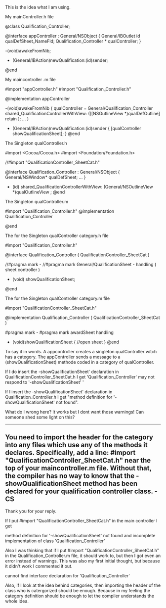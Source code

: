 This is the idea what I am using.

My mainController.h file
    
@class Qualification_Controller;

@interface appController : General/NSObject
{
    General/IBOutlet id qualDefSheet_NameFld;
   Qualification_Controller * qualController;
}

-(void)awakeFromNib;

- (General/IBAction)newQualification:(id)sender;

 @end


My maincontroller .m file
    
#import "appController.h"
#import "Qualification_Controller.h"

@implementation appController

-(void)awakeFromNib
{
	qualController = General/Qualification_Controller shared_QualificationControllerWithView: 
                                  ([[NSOutlineView *)qualDefOutline] retain ];
       ...
}

- (General/IBAction)newQualification:(id)sender
{
	[qualController showQualificationSheet];
}
@end


The Singleton qualController.h
    
#import <Cocoa/Cocoa.h>
#import <Foundation/Foundation.h>

//#import "QualificationController_SheetCat.h"

@interface Qualification_Controller : General/NSObject
{
	General/NSWindow* qualDefSheet;
...
}
+ (id) shared_QualificationControllerWithView: (General/NSOutlineView *)qualOutlineView ;
@end


The Singleton qualController.m
    
#import "Qualification_Controller.h"
@implementation Qualification_Controller 

@end


The for the Singleton qualController category.h file
    
#import "Qualification_Controller.h"

@interface Qualification_Controller ( QualificationController_SheetCat )

//#pragma mark -
//#pragma mark General/QualificationSheet - handling ( sheet controller )

- (void) showQualificationSheet;

@end


The for the Singleton qualController category.m file
    
#import "QualificationController_SheetCat.h"

@implementation Qualification_Controller  ( QualificationController_SheetCat )

#pragma mark -
#pragma mark awardSheet handling
- (void)showQualificationSheet
{
//open sheet
}
@end


To say it in words. A appcontroller creates a singleton qualController witch has a category. The appController sends a message to a (showQualificationSheet) methode coded in a category of qualController.

If I do insert the -showQualificationSheet' declaration in QualificationController_SheetCat.h I get 'Qualification_Controller' may not respond to '-showQualificationSheet' '

If I insert the  -showQualificationSheet' declaration in Qualification_Controller.h I get "method definition for '-showQualificationSheet' not found".

What do I wrong here? It works but I dont want those warnings!
Can someone shed some light on this?

----
You need to import the header for the category into any files which use any of the methods it declares. Specifically, add a line:
    #import "QualificationController_SheetCat.h"
near the top of your maincontroller.m file. Without that, the compiler has no way to know that the -showQualificationSheet method has been declared for your qualification controller class. -CS
----
Thank you for your reply.

If I put     #import "QualificationController_SheetCat.h" in the main controller I get

method definition for '-showQualificationSheet' not found
and
incomplete implementation of class 'Qualification_Controller'

Also I was thinking that if I put     #import "QualificationController_SheetCat.h"  in the Qualification_Controller.m file, it should work to, but then I got even an error instead of warnings. This was also my first initial thought, but because it didn't work I commented it out.

cannot find interface declaration for 'Qualification_Controller'

Also, if I look at the idea behind categories, then importing the header of the class who is catergorized should be enough. Because in my feeling the category definition should be enough to let the compiler understands the whole idea.
